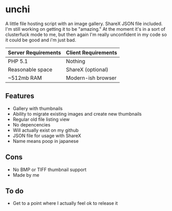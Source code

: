 unchi
=====

A little file hosting script with an image gallery. ShareX JSON file included. 
I'm still working on getting it to be "amazing." At the moment it's in a sort of clusterfuck mode to me, but then again I'm really unconfident in my code so it could be good and i'm just bad.

| Server Requirements | Client Requirements |
| ------------------- | ------------------- |
| PHP 5.1             | Nothing             |
| Reasonable space    | ShareX (optional)   |
| ~512mb RAM          | Modern-ish browser  |

Features
--------
- Gallery with thumbnails
- Ability to migrate existing images and create new thumbnails
- Regular old file listing view
- No depencencies
- Will actually exist on my github
- JSON file for usage with ShareX
- Name means poop in japanese

Cons
----
- No BMP or TIFF thumbnail support
- Made by me

To do
-----
- Get to a point where I actually feel ok to release it
